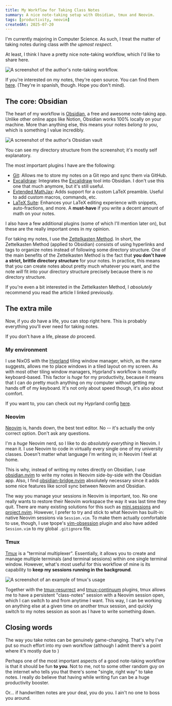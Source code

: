 ```yaml
---
title: My Workflow for Taking Class Notes
summary: A nice note-taking setup with Obsidian, tmux and Neovim.
tags: [productivity, neovim]
createdAt: 2025-07-20
---
```


I'm currently majoring in Computer Science. As such, I treat the matter of taking notes during class _with the upmost respect_.

At least, I think I have a pretty nice note-taking workflow, which I'd like to share here.

![A screenshot of the author's note-taking workflow.](/assets/posts/my-note-taking-workflow/obsidian-neovim.png 'This is what my screen looks like most of the time when taking notes.')

If you're interested on my notes, they're open source. You can find them [here][class-notes]. (They're in spanish, though. Hope you don't mind).

## The core: Obsidian

The heart of my workflow is [Obsidian], a free and awesome note-taking app. Unlike other online apps like Notion, Obsidian works 100% locally on your machine. More than anything else, this means your notes _belong to you_, which is something I value incredibly.

![A screenshot of the author's Obsidian vault](/assets/posts/my-note-taking-workflow/obsidian.png 'This is what a note in my Obsidian vault looks like.')

You can see my directory structure from the screenshot; it's mostly self explanatory.

The most important plugins I have are the following:

- [Git][obsidian-plugin-git]: Allows me to store my notes on a Git repo and sync them via GitHub.
- [Excalidraw][obsidian-plugin-excalidraw]: Integrates the [Excalidraw] tool into Obsidian. I don't use this one that much anymore, but it's still useful.
- [Extended MathJax][obsidian-plugin-extended-mathjax]: Adds support for a custom LaTeX preamble. Useful to add custom macros, commands, etc.
- [LaTeX Suite][obsidian-plugin-latex-suite]: Enhances your LaTeX editing experience with snippets, auto-fractions, and more. A **must-have** if you write a decent amount of math on your notes.

I also have a few additional plugins (some of which I'll mention later on), but these are the really important ones in my opinion.

For taking my notes, I use the [Zettelkasten Method][zettelkasten]. In short, the Zettelkasten Method (applied to Obsidian) consists of using hyperlinks and tags to organize notes instead of following some directory structure. One of the main benefits of the Zettelkasten Method is the fact that **you don't have a strict, brittle directory structure** for your notes. In practice, this means that you can create notes about pretty much whatever you want, and the note _will_ fit into your directory structure precisely because there is _no_ directory structure.

If you're even a bit interested in the Zettelkasten Method, I _absolutely_ recommend you read the article I linked previously.

## The extra mile

Now, if you _do_ have a life, you can stop right here. This is probably everything you'll ever need for taking notes.

If you don't have a life, please _do_ proceed.

### My environment

I use NixOS with the [Hyprland] tiling window manager, which, as the name suggests, allows me to place windows in a tiled layout on my screen. As with most other tiling window managers, Hyprland's workflow is mostly keyboard-based. This factor is _huge_ for my productivity, because it means that I can do pretty much anything on my computer without getting my hands off of my keyboard. It's not only about speed though, it's also about comfort.

If you want to, you can check out my Hyprland config [here][hyprland-config].

### Neovim

[Neovim] is, hands down, the best text editor. No -- it's actually the only correct option. Don't ask any questions.

I'm a _huge_ Neovim nerd, so I like to do _absolutely everything_ in Neovim. I mean it. I use Neovim to code in virtually every single one of my university classes. Doesn't matter what language I'm writing in; in Neovim I feel at home.

This is why, instead of writing my notes directly on Obsidian, I use [obsidian.nvim] to write my notes in Neovim side-by-side with the Obsidian app. Also, I find [obsidian-bridge.nvim] absolutely necessary since it adds some nice features like scroll sync between Neovim and Obsidian.

The way you manage your sessions in Neovim is important, too. No one really wants to restore their Neovim workspace the way it was last time they quit. There are many existing solutions for this such as [mini.sessions] and [project.nvim]. However, I prefer to try and stick to what Neovim has built-in: native Neovim sessions via `Session.vim`. To make them actually comfortable to use, though, I use tpope's [vim-obsession] plugin and also have added `Session.vim` to my global `.gitignore` file.

### Tmux

[Tmux] is a "terminal multiplexer". Essentially, it allows you to create and manage multiple terminals (and terminal sessions) within one single terminal window. However, what's most useful for this workflow of mine is its capability to **keep my sessions running in the background**.

![A screenshot of an example of tmux's usage](/assets/posts/my-note-taking-workflow/tmux.png "This is what my tmux might look like when I'm working on a project.")

Together with the [tmux-resurrect] and [tmux-continuum] plugins, tmux allows me to have a persistent "class-notes" session with a Neovim session open, which I can switch to and from anytime I want. This way, I can be working on anything else at a given time on another tmux session, and quickly switch to my notes session as soon as I have to write something down.

## Closing words

The way you take notes can be genuinely game-changing. That's why I've put so much effort into my own workflow (although I admit there's a point where it's mostly due to )

Perhaps one of the most important aspects of a good note-taking workflow is that it should be fun **to you**. Not to me, not to some other random guy on the internet who tells you that there's some "single, right way" to take notes. I really do believe that having while writing fun can be a huge productivity booster.

Or... if handwritten notes are your deal, you do you. I ain't no one to boss you around.

[class-notes]: https://github.com/Grazen0/class-notes/
[excalidraw]: https://excalidraw.com/
[obsidian]: https://obsidian.md/
[obsidian-plugin-excalidraw]: https://github.com/zsviczian/obsidian-excalidraw-plugin/
[obsidian-plugin-extended-mathjax]: https://github.com/wei2912/obsidian-latex?
[obsidian-plugin-git]: https://github.com/Vinzent03/obsidian-git/
[obsidian-plugin-latex-suite]: https://github.com/artisticat1/obsidian-latex-suite/
[hyprland]: https://hyprland.org/
[tmux]: https://github.com/tmux/tmux
[tmux-continuum]: https://github.com/tmux-plugins/tmux-continuum/
[tmux-resurrect]: https://github.com/tmux-plugins/tmux-resurrect/
[zettelkasten]: https://zettelkasten.de/introduction/
[obsidian.nvim]: https://github.com/epwalsh/obsidian.nvim/
[obsidian-bridge.nvim]: https://github.com/oflisback/obsidian-bridge.nvim/
[mini.sessions]: https://github.com/echasnovski/mini.sessions/
[project.nvim]: https://github.com/ahmedkhalf/project.nvim/
[hyprland-config]: https://github.com/Grazen0/nixos-config/tree/main/profiles/home/graphical/wm/hypr/hyprland
[neovim]: https://neovim.io/
[vim-obsession]: https://github.com/tpope/vim-obsession/
